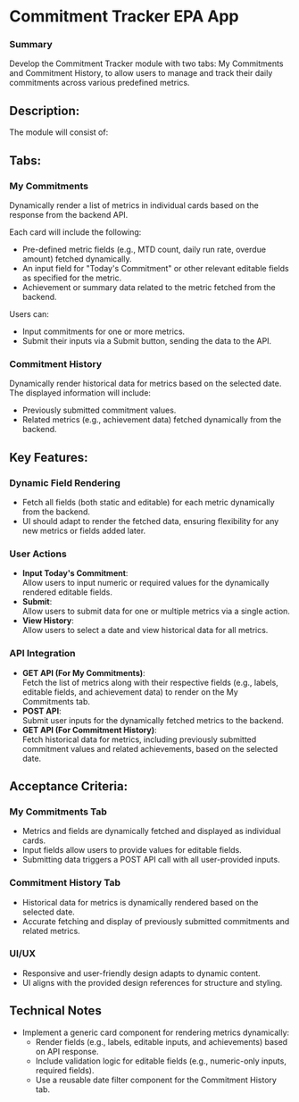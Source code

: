 # Commitment Tracker EPA App

### **Summary**
Develop the Commitment Tracker module with two tabs: My Commitments and Commitment History, to allow users to manage and track their daily commitments across various predefined metrics.

## **Description:**

The module will consist of:

## **Tabs:**

### **My Commitments**

Dynamically render a list of metrics in individual cards based on the response from the backend API.

Each card will include the following:

- Pre-defined metric fields (e.g., MTD count, daily run rate, overdue amount) fetched dynamically.
- An input field for "Today's Commitment" or other relevant editable fields as specified for the metric.
- Achievement or summary data related to the metric fetched from the backend.

Users can:

- Input commitments for one or more metrics.
- Submit their inputs via a Submit button, sending the data to the API.

### **Commitment History**

Dynamically render historical data for metrics based on the selected date.  
The displayed information will include:  
- Previously submitted commitment values.  
- Related metrics (e.g., achievement data) fetched dynamically from the backend.

## **Key Features:**

### **Dynamic Field Rendering**

- Fetch all fields (both static and editable) for each metric dynamically from the backend.
- UI should adapt to render the fetched data, ensuring flexibility for any new metrics or fields added later.

### **User Actions**

- **Input Today's Commitment**:  
  Allow users to input numeric or required values for the dynamically rendered editable fields.
- **Submit**:  
  Allow users to submit data for one or multiple metrics via a single action.
- **View History**:  
  Allow users to select a date and view historical data for all metrics.

### **API Integration**

- **GET API (For My Commitments)**:  
  Fetch the list of metrics along with their respective fields (e.g., labels, editable fields, and achievement data) to render on the My Commitments tab.
- **POST API**:  
  Submit user inputs for the dynamically fetched metrics to the backend.
- **GET API (For Commitment History)**:  
  Fetch historical data for metrics, including previously submitted commitment values and related achievements, based on the selected date.

## **Acceptance Criteria:**

### **My Commitments Tab**

- Metrics and fields are dynamically fetched and displayed as individual cards.
- Input fields allow users to provide values for editable fields.
- Submitting data triggers a POST API call with all user-provided inputs.

### **Commitment History Tab**

- Historical data for metrics is dynamically rendered based on the selected date.
- Accurate fetching and display of previously submitted commitments and related metrics.

### **UI/UX**

- Responsive and user-friendly design adapts to dynamic content.
- UI aligns with the provided design references for structure and styling.

## **Technical Notes**

- Implement a generic card component for rendering metrics dynamically:
  - Render fields (e.g., labels, editable inputs, and achievements) based on API response.
  - Include validation logic for editable fields (e.g., numeric-only inputs, required fields).
  - Use a reusable date filter component for the Commitment History tab.
